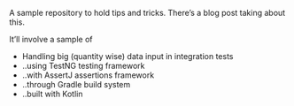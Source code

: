 A sample repository to hold tips and tricks. There&rsquo;s a blog post taking about this.

It&rsquo;ll involve a sample of

-   Handling big (quantity wise) data input in integration tests
-   ..using TestNG testing framework
-   ..with AssertJ assertions framework
-   ..through Gradle build system
-   ..built with Kotlin
